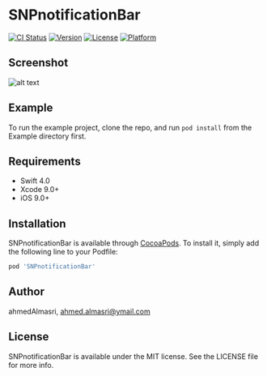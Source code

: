 # SNPnotificationBar

[![CI Status](https://img.shields.io/travis/ahmedAlmasri/SNPnotificationBar.svg?style=flat)](https://travis-ci.org/ahmedAlmasri/SNPnotificationBar)
[![Version](https://img.shields.io/cocoapods/v/SNPnotificationBar.svg?style=flat)](https://cocoapods.org/pods/SNPnotificationBar)
[![License](https://img.shields.io/cocoapods/l/SNPnotificationBar.svg?style=flat)](https://cocoapods.org/pods/SNPnotificationBar)
[![Platform](https://img.shields.io/cocoapods/p/SNPnotificationBar.svg?style=flat)](https://cocoapods.org/pods/SNPnotificationBar)

## Screenshot

![alt text](https://raw.githubusercontent.com/ahmedAlmasri/SNPnotificationBar/master/screen/screenshot.gif)
 

## Example

To run the example project, clone the repo, and run `pod install` from the Example directory first.

## Requirements
* Swift 4.0
* Xcode 9.0+
* iOS 9.0+

## Installation

SNPnotificationBar is available through [CocoaPods](https://cocoapods.org). To install
it, simply add the following line to your Podfile:

```ruby
pod 'SNPnotificationBar'
```

## Author

ahmedAlmasri, ahmed.almasri@ymail.com

## License

SNPnotificationBar is available under the MIT license. See the LICENSE file for more info.
